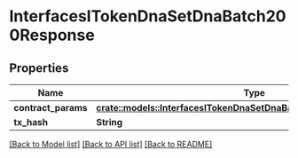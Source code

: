 # InterfacesITokenDnaSetDnaBatch200Response

## Properties

Name | Type | Description | Notes
------------ | ------------- | ------------- | -------------
**contract_params** | [**crate::models::InterfacesITokenDnaSetDnaBatchRequestContractParams**](interfaces_ITokenDna_setDnaBatch_request_contractParams.md) |  | 
**tx_hash** | **String** |  | 

[[Back to Model list]](../README.md#documentation-for-models) [[Back to API list]](../README.md#documentation-for-api-endpoints) [[Back to README]](../README.md)


